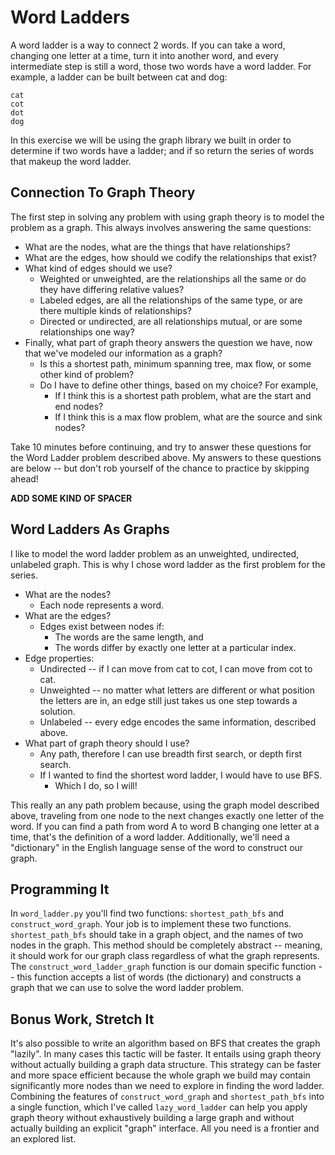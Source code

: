 # Word Ladders

A word ladder is a way to connect 2 words. If you can take a word, changing one letter at a time, turn it into another word, and every intermediate step is still a word, those two words have a word ladder. For example, a ladder can be built between cat and dog:

```
cat
cot
dot
dog
```

In this exercise we will be using the graph library we built in order to determine if two words have a ladder; and if so return the series of words that makeup the word ladder.

## Connection To Graph Theory

The first step in solving any problem with using graph theory is to model the problem as a graph. This always involves answering the same questions:

* What are the nodes, what are the things that have relationships?
* What are the edges, how should we codify the relationships that exist?
* What kind of edges should we use?
  * Weighted or unweighted, are the relationships all the same or do they have differing relative values?
  * Labeled edges, are all the relationships of the same type, or are there multiple kinds of relationships?
  * Directed or undirected, are all relationships mutual, or are some relationships one way?
* Finally, what part of graph theory answers the question we have, now that we've modeled our information as a graph?
  * Is this a shortest path, minimum spanning tree, max flow, or some other kind of problem?
  * Do I have to define other things, based on my choice? For example,
    * If I think this is a shortest path problem, what are the start and end nodes?
    * If I think this is a max flow problem, what are the source and sink nodes?

Take 10 minutes before continuing, and try to answer these questions for the Word Ladder problem described above. My answers to these questions are below -- but don't rob yourself of the chance to practice by skipping ahead!

__ADD SOME KIND OF SPACER__

## Word Ladders As Graphs

I like to model the word ladder problem as an unweighted, undirected, unlabeled graph. This is why I chose word ladder as the first problem for the series.

* What are the nodes?
  * Each node represents a word.
* What are the edges?
  * Edges exist between nodes if:
    * The words are the same length, and
    * The words differ by exactly one letter at a particular index.
* Edge properties:
  * Undirected -- if I can move from cat to cot, I can move from cot to cat.
  * Unweighted -- no matter what letters are different or what position the letters are in, an edge still just takes us one step towards a solution.
  * Unlabeled -- every edge encodes the same information, described above.
* What part of graph theory should I use?
  * Any path, therefore I can use breadth first search, or depth first search.
  * If I wanted to find the shortest word ladder, I would have to use BFS.
    * Which I do, so I will!

This really an any path problem because, using the graph model described above, traveling from one node to the next changes exactly one letter of the word. If you can find a path from word A to word B changing one letter at a time, that's the definition of a word ladder. Additionally, we'll need a "dictionary" in the English language sense of the word to construct our graph.

## Programming It

In `word_ladder.py` you'll find two functions: `shortest_path_bfs` and `construct_word_graph`. Your job is to implement these two functions. `shortest_path_bfs` should take in a graph object, and the names of two nodes in the graph. This method should be completely abstract -- meaning, it should work for our graph class regardless of what the graph represents. The `construct_word_ladder_graph` function is our domain specific function -- this function accepts a list of words (the dictionary) and constructs a graph that we can use to solve the word ladder problem.

## Bonus Work, Stretch It

It's also possible to write an algorithm based on BFS that creates the graph "lazily". In many cases this tactic will be faster. It entails using graph theory without actually building a graph data structure. This strategy can be faster and more space efficient because the whole graph we build may contain significantly more nodes than we need to explore in finding the word ladder. Combining the features of `construct_word_graph` and `shortest_path_bfs` into a single function, which I've called `lazy_word_ladder` can help you apply graph theory without exhaustively building a large graph and without actually building an explicit "graph" interface. All you need is a frontier and an explored list.
